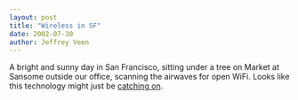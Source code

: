 ```yaml
--- 
layout: post
title: "Wireless in SF"
date: 2002-07-30
author: Jeffrey Veen
---
```

A bright and sunny day in San Francisco, sitting under a tree on Market at Sansome outside our office, scanning the airwaves for open WiFi. Looks like this technology might just be <a href="http://veen.com/jeff/80211.gif">catching on</a>.
&#8203;